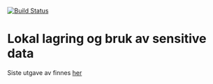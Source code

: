 [![Build Status](https://travis-ci.org/areedv/docSens.png)](https://travis-ci.org/areedv/docSens)

# Lokal lagring og bruk av sensitive data

Siste utgave av finnes [her](https://skde-felles.github.io/docSens/)


